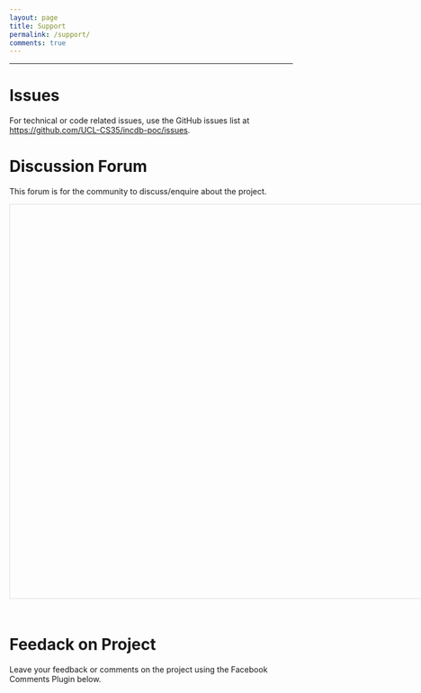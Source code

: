 ```yaml
---
layout: page
title: Support
permalink: /support/
comments: true
---
```

<hr>

# Issues 

For technical or code related issues, use the GitHub issues list at <https://github.com/UCL-CS35/incdb-poc/issues>.

# Discussion Forum 

This forum is for the community to discuss/enquire about the project. 

<iframe id="forum_embed"
 src="javascript:void(0)"
 scrolling="no"
 frameborder="0"
 width="900"
 height="700"
 style="border:1px solid #ddd;margin-bottom:25px;">
</iframe>

<script type="text/javascript">
 document.getElementById("forum_embed").src =
  "https://groups.google.com/forum/embed/?place=forum/INCDB" +
  "&showsearch=true&showpopout=true&parenturl=" +
  encodeURIComponent(window.location.href);
</script>

# Feedack on Project

Leave your feedback or comments on the project using the Facebook Comments Plugin below.